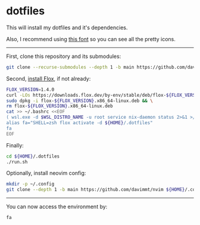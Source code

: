 # dotfiles

This will install my dotfiles and it's dependencies.

Also, I recommend using [this font](https://github.com/ryanoasis/nerd-fonts/releases/download/v3.0.2/FiraCode.zip) so you can see all the pretty icons.

---

First, clone this repository and its submodules:
```bash
git clone --recurse-submodules --depth 1 -b main https://github.com/davimmt/dotfiles ${HOME}/.dotfiles
```

Second, [install Flox](https://nix.dev/manual/nix/2.22/installation/installing-binary), if not already:
```bash
FLOX_VERSION=1.4.0
curl -LOs https://downloads.flox.dev/by-env/stable/deb/flox-${FLOX_VERSION}.x86_64-linux.deb
sudo dpkg -i flox-${FLOX_VERSION}.x86_64-linux.deb && \
rm flox-${FLOX_VERSION}.x86_64-linux.deb
cat >> ~/.bashrc <<EOF
( wsl.exe -d $WSL_DISTRO_NAME -u root service nix-daemon status 2>&1 >/dev/null ) || wsl.exe -d $WSL_DISTRO_NAME -u root service nix-daemon start
alias fa="SHELL=zsh flox activate -d ${HOME}/.dotfiles"
fa
EOF
```

Finally:
```bash
cd ${HOME}/.dotfiles
./run.sh
```

Optionally, install neovim config:
```bash
mkdir -p ~/.config
git clone --depth 1 -b main https://github.com/davimmt/nvim ${HOME}/.config/nvim
```

---

You can now access the environment by:
```bash
fa
```
